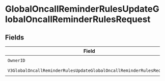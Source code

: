 # GlobalOncallReminderRulesUpdateGlobalOncallReminderRulesRequest


## Fields

| Field                                                                                                                                                                        | Type                                                                                                                                                                         | Required                                                                                                                                                                     | Description                                                                                                                                                                  |
| ---------------------------------------------------------------------------------------------------------------------------------------------------------------------------- | ---------------------------------------------------------------------------------------------------------------------------------------------------------------------------- | ---------------------------------------------------------------------------------------------------------------------------------------------------------------------------- | ---------------------------------------------------------------------------------------------------------------------------------------------------------------------------- |
| `OwnerID`                                                                                                                                                                    | *string*                                                                                                                                                                     | :heavy_check_mark:                                                                                                                                                           | N/A                                                                                                                                                                          |
| `V3GlobalOncallReminderRulesUpdateGlobalOncallReminderRulesRequest`                                                                                                          | [components.V3GlobalOncallReminderRulesUpdateGlobalOncallReminderRulesRequest](../../models/components/v3globaloncallreminderrulesupdateglobaloncallreminderrulesrequest.md) | :heavy_check_mark:                                                                                                                                                           | N/A                                                                                                                                                                          |